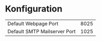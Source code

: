 
# Konfiguration

|                              |      |
| ---------------------------- | ---- |
| Default Webpage Port         | 8025 |
| Default SMTP Mailserver Port | 1025 |
